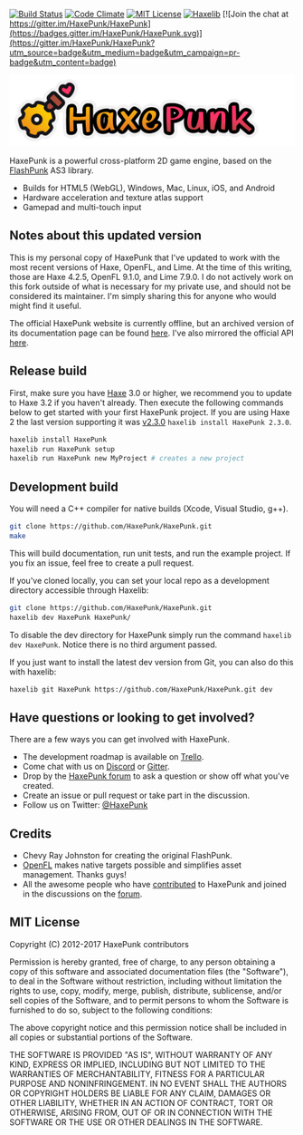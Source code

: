 [![Build Status](https://img.shields.io/travis/HaxePunk/HaxePunk/dev.svg?style=flat)](https://travis-ci.org/HaxePunk/HaxePunk)
[![Code Climate](https://codeclimate.com/github/HaxePunk/HaxePunk/badges/gpa.svg)](https://codeclimate.com/github/HaxePunk/HaxePunk)
[![MIT License](https://img.shields.io/badge/license-MIT-blue.svg?style=flat)](LICENSE)
[![Haxelib](https://img.shields.io/github/tag/haxepunk/haxepunk.svg?style=flat&label=haxelib)](http://lib.haxe.org/p/haxepunk)
[![Join the chat at https://gitter.im/HaxePunk/HaxePunk](https://badges.gitter.im/HaxePunk/HaxePunk.svg)](https://gitter.im/HaxePunk/HaxePunk?utm_source=badge&utm_medium=badge&utm_campaign=pr-badge&utm_content=badge)

![HaxePunk](template/assets/HaxePunk.png?raw=HaxePunk)

HaxePunk is a powerful cross-platform 2D game engine, based on the [FlashPunk](http://useflashpunk.net) AS3 library.

* Builds for HTML5 (WebGL), Windows, Mac, Linux, iOS, and Android
* Hardware acceleration and texture atlas support
* Gamepad and multi-touch input

## Notes about this updated version

This is my personal copy of HaxePunk that I've updated to work with the most recent versions of Haxe, OpenFL, and Lime. At the time of this writing, those are Haxe 4.2.5, OpenFL 9.1.0, and Lime 7.9.0. I do not actively work on this fork outside of what is necessary for my private use, and should not be considered its maintainer. I'm simply sharing this for anyone who would might find it useful.

The official HaxePunk website is currently offline, but an archived version of its documentation page can be found [here](https://web.archive.org/web/20220127215829/http://haxepunk.com/documentation/). I've also mirrored the official API [here](https://haxepunkdocs.netlify.app/).

## Release build

First, make sure you have [Haxe](http://haxe.org) 3.0 or higher, we recommend you to update to Haxe 3.2 if you haven't already. Then execute the following commands below to get started with your first HaxePunk project.
If you are using Haxe 2 the last version supporting it was [v2.3.0](https://github.com/HaxePunk/HaxePunk/releases/tag/v2.3.0) `haxelib install HaxePunk 2.3.0`.

```bash
haxelib install HaxePunk
haxelib run HaxePunk setup
haxelib run HaxePunk new MyProject # creates a new project
```

## Development build

You will need a C++ compiler for native builds (Xcode, Visual Studio, g++).

```bash
git clone https://github.com/HaxePunk/HaxePunk.git
make
```

This will build documentation, run unit tests, and run the example project. If you fix an issue, feel free to create a pull request.

If you've cloned locally, you can set your local repo as a development directory accessible through Haxelib:

```bash
git clone https://github.com/HaxePunk/HaxePunk.git
haxelib dev HaxePunk HaxePunk/
```

To disable the dev directory for HaxePunk simply run the command `haxelib dev HaxePunk`. Notice there is no third argument passed.

If you just want to install the latest dev version from Git, you can also do this with haxelib:

```bash
haxelib git HaxePunk https://github.com/HaxePunk/HaxePunk.git dev
```

## Have questions or looking to get involved?

There are a few ways you can get involved with HaxePunk.

* The development roadmap is available on [Trello](https://trello.com/b/WZrfACWS/haxepunk-development).
* Come chat with us on [Discord](https://discord.gg/j6GeNwq) or [Gitter](https://gitter.im/HaxePunk/HaxePunk).
* Drop by the [HaxePunk forum](http://forum.haxepunk.com) to ask a question or show off what you've created.
* Create an issue or pull request or take part in the discussion.
* Follow us on Twitter: [@HaxePunk](https://twitter.com/intent/user?screen_name=HaxePunk)

## Credits

* Chevy Ray Johnston for creating the original FlashPunk.
* [OpenFL](http://www.openfl.org/) makes native targets possible and simplifies asset management. Thanks guys!
* All the awesome people who have [contributed](https://github.com/HaxePunk/HaxePunk/graphs/contributors) to HaxePunk and joined in the discussions on the [forum](http://forum.haxepunk.com).

## MIT License

Copyright (C) 2012-2017 HaxePunk contributors

Permission is hereby granted, free of charge, to any person obtaining a copy of this software and associated documentation files (the "Software"), to deal in the Software without restriction, including without limitation the rights to use, copy, modify, merge, publish, distribute, sublicense, and/or sell copies of the Software, and to permit persons to whom the Software is furnished to do so, subject to the following conditions:

The above copyright notice and this permission notice shall be included in all copies or substantial portions of the Software.

THE SOFTWARE IS PROVIDED "AS IS", WITHOUT WARRANTY OF ANY KIND, EXPRESS OR IMPLIED, INCLUDING BUT NOT LIMITED TO THE WARRANTIES OF MERCHANTABILITY, FITNESS FOR A PARTICULAR PURPOSE AND NONINFRINGEMENT. IN NO EVENT SHALL THE AUTHORS OR COPYRIGHT HOLDERS BE LIABLE FOR ANY CLAIM, DAMAGES OR OTHER LIABILITY, WHETHER IN AN ACTION OF CONTRACT, TORT OR OTHERWISE, ARISING FROM, OUT OF OR IN CONNECTION WITH THE SOFTWARE OR THE USE OR OTHER DEALINGS IN THE SOFTWARE.
